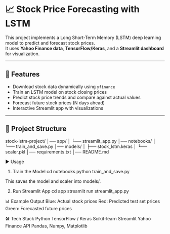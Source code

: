 
# 📈 Stock Price Forecasting with LSTM

This project implements a Long Short-Term Memory (LSTM) deep learning model to predict and forecast stock prices.  
It uses **Yahoo Finance data**, **TensorFlow/Keras**, and a **Streamlit dashboard** for visualization.

---

## 🚀 Features
- Download stock data dynamically using `yfinance`
- Train an LSTM model on stock closing prices
- Predict stock price trends and compare against actual values
- Forecast future stock prices (N days ahead)
- Interactive Streamlit app with visualizations

---

## 📂 Project Structure
stock-lstm-project/
│── app/
│ └── streamlit_app.py
│── notebooks/
│ └── train_and_save.py
│── models/
│ ├── stock_lstm.keras
│ └── scaler.pkl
│── requirements.txt
│── README.md

▶️ Usage
1. Train the Model
cd notebooks
python train_and_save.py


This saves the model and scaler into models/.

2. Run Streamlit App
cd app
streamlit run streamlit_app.py

📊 Example Output
Blue: Actual stock prices
Red: Predicted test set prices
Green: Forecasted future prices

🛠 Tech Stack
Python
TensorFlow / Keras
Scikit-learn
Streamlit
Yahoo Finance API
Pandas, Numpy, Matplotlib
